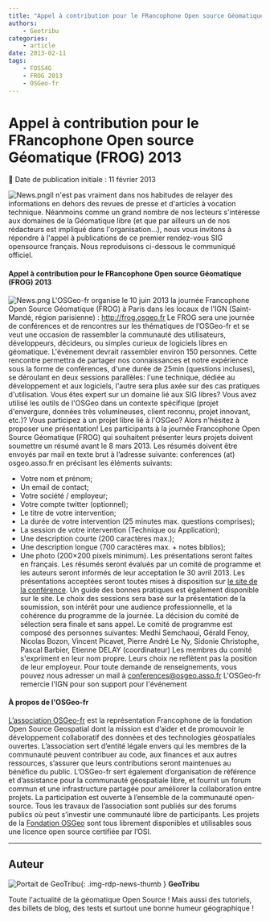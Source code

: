 ```yaml
---
title: "Appel à contribution pour le FRancophone Open source Géomatique (FROG) 2013"
authors:
    - Geotribu
categories:
    - article
date: 2013-02-11
tags:
    - FOSS4G
    - FROG 2013
    - OSGeo-fr
---
```


# Appel à contribution pour le FRancophone Open source Géomatique (FROG) 2013

:calendar: Date de publication initiale : 11 février 2013

![News.png](https://cdn.geotribu.fr/img/logos-icones/divers/News.png)Il n'est pas vraiment dans nos habitudes de relayer des informations en dehors des revues de presse et d'articles à vocation technique. Néanmoins comme un grand nombre de nos lecteurs s'intéresse aux domaines de la Géomatique libre (et que par ailleurs un de nos rédacteurs est impliqué dans l'organisation...), nous vous invitons à répondre à l'appel à publications de ce premier rendez-vous SIG opensource français. Nous reproduisons ci-dessous le communiqué officiel.

#### Appel à contribution pour le FRancophone Open source Géomatique (FROG) 2013

![News.png](https://cdn.geotribu.fr/img/logos-icones/entreprises_association/osgeo.png) L'OSGeo-fr organise le 10 juin 2013 la journée Francophone Open Source Géomatique (FROG) à Paris dans les locaux de l'IGN (Saint-Mandé, région parisienne) : <http://frog.osgeo.fr> Le FROG sera une journée de conférences et de rencontres sur les thématiques de l’OSGeo-fr et se veut une occasion de rassembler la communauté des utilisateurs, développeurs, décideurs, ou simples curieux de logiciels libres en géomatique. L'événement devrait rassembler environ 150 personnes. Cette rencontre permettra de partager nos connaissances et notre expérience sous la forme de conférences, d'une durée de 25min (questions incluses), se déroulant en deux sessions parallèles: l'une technique, dédiée au développement et aux logiciels, l'autre sera plus axée sur des cas pratiques d'utilisation. Vous êtes expert sur un domaine lié aux SIG libres? Vous avez utilisé les outils de l'OSGeo dans un contexte spécifique (projet d'envergure, données très volumineuses, client reconnu, projet innovant, etc.)? Vous participez à un projet libre lié à l'OSGeo? Alors n'hésitez à proposer une présentation! Les participants à la journée Francophone Open Source Géomatique (FROG) qui souhaitent présenter leurs projets doivent soumettre un résumé avant le 8 mars 2013. Les résumés doivent être envoyés par mail en texte brut à l’adresse suivante: conferences (at) osgeo.asso.fr en précisant les éléments suivants:

* Votre nom et prénom;
* Un email de contact;
* Votre société / employeur;
* Votre compte twitter (optionnel);
* Le titre de votre intervention;
* La durée de votre intervention (25 minutes max. questions comprises);
* La session de votre intervention (Technique ou Application);
* Une description courte (200 caractères max.);
* Une description longue (700 caractères max. + notes biblios);
* Une photo (200×200 pixels minimum).
Les présentations seront faites en français. Les résumés seront évalués par un comité de programme et les auteurs seront informés de leur acceptation le 30 avril 2013. Les présentations acceptées seront toutes mises à disposition sur [le site de la conférence](http://frog.osgeo.fr/). Un guide des bonnes pratiques est également disponible sur le site. Le choix des sessions sera basé sur la présentation de la soumission, son intérêt pour une audience professionnelle, et la cohérence du programme de la journée. La décision du comité de sélection sera finale et sans appel. Le comité de programme est composé des personnes suivantes: Medhi Semchaoui, Gérald Fenoy, Nicolas Bozon, Vincent Picavet, Pierre André Le Ny, Sidonie Christophe, Pascal Barbier, Etienne DELAY (coordinateur) Les membres du comité s'expriment en leur nom propre. Leurs choix ne reflètent pas la position de leur employeur. Pour toute demande de renseignements, vous pouvez nous adresser un mail à [conferences@osgeo.asso.fr](mailto:conferences@osgeo.asso.fr) L'OSGeo-fr remercie l'IGN pour son support pour l'événement

#### À propos de l'OSGeo-fr

[L’association OSGeo-fr](http://osgeo.asso.fr/) est la représentation Francophone de la fondation Open Source Geospatial dont la mission est d’aider et de promouvoir le développement collaboratif des données et des technologies géospatiales ouvertes. L’association sert d’entité légale envers qui les membres de la communauté peuvent contribuer au code, aux finances et aux autres ressources, s’assurer que leurs contributions seront maintenues au bénéfice du public. L’OSGeo-fr sert également d’organisation de référence et d’assistance pour la communauté géospatiale libre, et fournit un forum commun et une infrastructure partagée pour améliorer la collaboration entre projets. La participation est ouverte à l’ensemble de la communauté open-source. Tous les travaux de l’association sont publiés sur des forums publics où peut s’investir une communauté libre de participants. Les projets de la [Fondation OSGeo](http://www.osgeo.org/) sont tous librement disponibles et utilisables sous une licence open source certifiée par l’OSI.

----

## Auteur

![Portait de GeoTribu](https://cdn.geotribu.fr/img/internal/charte/geotribu_logo_64x64.png){: .img-rdp-news-thumb }
**GeoTribu**

Toute l'actualité de la géomatique Open Source ! Mais aussi des tutoriels, des billets de blog, des tests et surtout une bonne humeur géographique !
